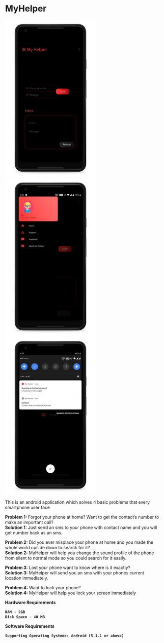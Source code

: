 # MyHelper

<img src='screenshots/Screenshot-1.png' width='295'><img src='screenshots/Screenshot-2.png' width='295'><img src='screenshots/Screenshot-3.png' width='295'>

This is an android application which solves 4 basic problems that every smartphone user face<br>

<b>Problem 1:</b> Forgot your phone at home? Want to get the contact’s number to make an important call?<br>
<b>Solution 1:</b> Just send an sms to your phone with contact name and you will get number back as an sms.<br>

<b>Problem 2:</b> Did you ever misplace your phone at home and you made the whole world upside down to search for it? <br>
<b>Solution 2:</b> MyHelper will help you change the sound profile of the phone from silent to normal mode so you could search for it easily.<br>

<b>Problem 3:</b> Lost your phone want to know where is it exactly?<br>
<b>Solution 3:</b> MyHelper will send you an sms with your phones current location immediately.<br>

<b>Problem 4:</b> Want to lock your phone?<br>
<b>Solution 4:</b> MyHelper will help you lock your screen immediately

<b>Hardware Requirements<b>
```
RAM - 2GB
Disk Space - 40 MB
```
<b>Software Requirements<b>
```
Supporting Operating Systems: Android (5.1.1 or above)
```
